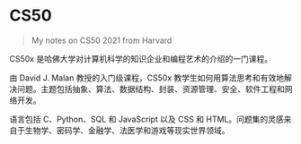 # CS50

> My notes on CS50 2021 from Harvard

CS50x 是哈佛大学对计算机科学的知识企业和编程艺术的介绍的一门课程。

由 David J. Malan 教授的入门级课程，CS50x 教学生如何用算法思考和有效地解决问题。主题包括抽象、算法、数据结构、封装、资源管理、安全、软件工程和网络开发。

语言包括 C、Python、SQL 和 JavaScript 以及 CSS 和 HTML。问题集的灵感来自于生物学、密码学、金融学、法医学和游戏等现实世界领域。
